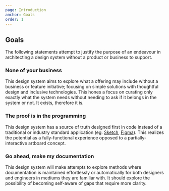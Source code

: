 ```yaml
---
page: Introduction
anchor: Goals
order: 1
---
```


## Goals
The following statements attempt to justify the purpose of an endeavour in architecting a design system without a product or business to support.

### None of your business
This design system aims to explore what a offering may include without a business or feature initiative; focusing on simple solutions with thoughtful design and inclusive technologies. This hones a focus on curating only exactly what the system needs without needing to ask if it belongs in the system or not. It exists, therefore it is.

### The proof is in the programming
This design system has a source of truth designed first in code instead of a traditional or industry standard application (eg. [Sketch](https://www.sketch.com/), [Figma](https://www.figma.com/)). This realizes the potential as a fully-functional experience opposed to a partially-interactive artboard concept.

### Go ahead, make my documentation
This design system will make attempts to explore methods where documentation is maintained effortlessly or automatically for both designers and engineers in mediums they are familiar with. It should explore the possibility of becoming self-aware of gaps that require more clarity.




